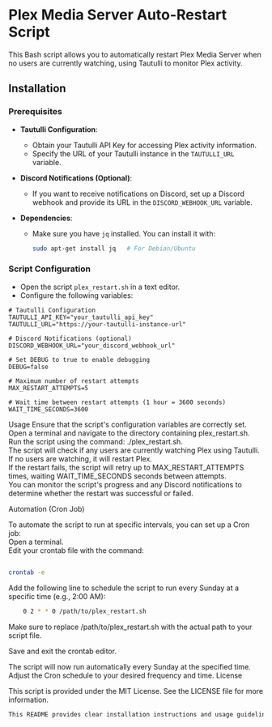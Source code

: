 # Plex Media Server Auto-Restart Script

This Bash script allows you to automatically restart Plex Media Server when no users are currently watching, using Tautulli to monitor Plex activity.

## Installation

### Prerequisites

- **Tautulli Configuration**:
  - Obtain your Tautulli API Key for accessing Plex activity information.
  - Specify the URL of your Tautulli instance in the `TAUTULLI_URL` variable.

- **Discord Notifications (Optional)**:
  - If you want to receive notifications on Discord, set up a Discord webhook and provide its URL in the `DISCORD_WEBHOOK_URL` variable.

- **Dependencies**:
  - Make sure you have `jq` installed. You can install it with:
    ```bash
    sudo apt-get install jq   # For Debian/Ubuntu
    ```

### Script Configuration

- Open the script `plex_restart.sh` in a text editor.
- Configure the following variables:

```
# Tautulli Configuration
TAUTULLI_API_KEY="your_tautulli_api_key"
TAUTULLI_URL="https://your-tautulli-instance-url"

# Discord Notifications (optional)
DISCORD_WEBHOOK_URL="your_discord_webhook_url"

# Set DEBUG to true to enable debugging
DEBUG=false

# Maximum number of restart attempts
MAX_RESTART_ATTEMPTS=5

# Wait time between restart attempts (1 hour = 3600 seconds)
WAIT_TIME_SECONDS=3600
```
Usage
    Ensure that the script's configuration variables are correctly set.  
    Open a terminal and navigate to the directory containing plex_restart.sh.  
    Run the script using the command: ./plex_restart.sh.  
    The script will check if any users are currently watching Plex using Tautulli. If no users are watching, it will restart Plex.  
    If the restart fails, the script will retry up to MAX_RESTART_ATTEMPTS times, waiting WAIT_TIME_SECONDS seconds between attempts.  
    You can monitor the script's progress and any Discord notifications to determine whether the restart was successful or failed.  

Automation (Cron Job)

To automate the script to run at specific intervals, you can set up a Cron job:  
    Open a terminal.  
    Edit your crontab file with the command:  

   ```bash

crontab -e
```
Add the following line to schedule the script to run every Sunday at a specific time (e.g., 2:00 AM):

```bash
    0 2 * * 0 /path/to/plex_restart.sh
```
   Make sure to replace /path/to/plex_restart.sh with the actual path to your script file.  

   Save and exit the crontab editor.  

The script will now run automatically every Sunday at the specified time. Adjust the Cron schedule to your desired frequency and time.
License

This script is provided under the MIT License. See the LICENSE file for more information.

```css
This README provides clear installation instructions and usage guidelines, and you can use it in a single document.
```
